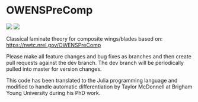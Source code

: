 # OWENSPreComp

[![](https://img.shields.io/badge/docs-stable-blue.svg)](https://sandialabs.github.io/OWENSPreComp.jl)
![](https://github.com/sandialabs/OWENSPreComp.jl/workflows/CI/badge.svg)


Classical laminate theory for composite wings/blades based on: https://nwtc.nrel.gov/OWENSPreComp

Please make all feature changes and bug fixes as branches and then create pull requests against the dev branch.  The dev branch will be periodically pulled into master for version changes.

This code has been translated to the Julia programming language and modified to handle automatic differentiation by Taylor McDonnell at Brigham Young University during his PhD work.
